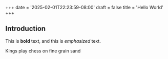 +++
date  = '2025-02-01T22:23:59-08:00'
draft = false
title = 'Hello World'
+++

## Introduction

This is **bold** text, and this is *emphasized* text.

Kings play chess on fine grain sand
